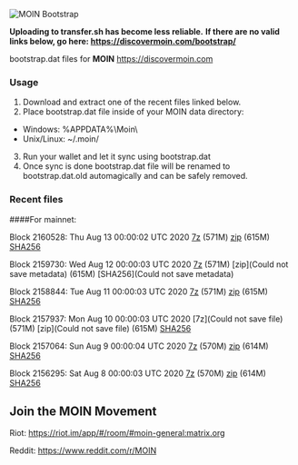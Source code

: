 ![MOIN Bootstrap](https://i.imgur.com/KjM1jMp.jpg)

**Uploading to transfer.sh has become less reliable.**
**If there are no valid links below, go here: https://discovermoin.com/bootstrap/**

bootstrap.dat files for **MOIN** https://discovermoin.com

### Usage

1. Download and extract one of the recent files linked below.
2. Place bootstrap.dat file inside of your MOIN data directory:
 - Windows: %APPDATA%\Moin\
 - Unix/Linux: ~/.moin/
3. Run your wallet and let it sync using bootstrap.dat
4. Once sync is done bootstrap.dat file will be renamed to bootstrap.dat.old automagically and can be safely removed.


### Recent files

####For mainnet:

Block 2160528: Thu Aug 13 00:00:02 UTC 2020 [7z]() (571M) [zip](https://transfer.sh/HfTKe/bootstrap.dat.20200813.zip) (615M) [SHA256](https://transfer.sh/MXIqF/sha256.txt)

Block 2159730: Wed Aug 12 00:00:03 UTC 2020 [7z]() (571M) [zip](Could not save metadata) (615M) [SHA256](Could not save metadata)

Block 2158844: Tue Aug 11 00:00:03 UTC 2020 [7z]() (571M) [zip]() (615M) [SHA256]()

Block 2157937: Mon Aug 10 00:00:03 UTC 2020 [7z](Could not save file) (571M) [zip](Could not save file) (615M) [SHA256](https://transfer.sh/X6kzc/sha256.txt)

Block 2157064: Sun Aug  9 00:00:04 UTC 2020 [7z]() (570M) [zip]() (614M) [SHA256]()

Block 2156295: Sat Aug  8 00:00:03 UTC 2020 [7z]() (570M) [zip]() (614M) [SHA256]()

## Join the MOIN Movement

Riot: https://riot.im/app/#/room/#moin-general:matrix.org

Reddit: https://www.reddit.com/r/MOIN
